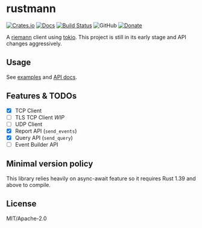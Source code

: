 # rustmann

[![Crates.io](https://img.shields.io/crates/v/rustmann.svg)](https://crates.io/crates/rustmann)
[![Docs](https://docs.rs/rustmann/badge.svg)](https://docs.rs/crate/rustmann/)
[![Build Status](https://travis-ci.org/sunng87/rustmann.svg?branch=master)](https://travis-ci.org/sunng87/rustmann)
![GitHub](https://img.shields.io/github/license/sunng87/rustmann.svg)
[![Donate](https://img.shields.io/badge/donate-liberapay-yellow.svg)](https://liberapay.com/Sunng/donate)

A [riemann](https://riemann.io/) client using
[tokio](https://tokio.rs). This project is still in its early
stage and API changes aggressively.

## Usage

See
[examples](https://github.com/sunng87/rustmann/tree/master/examples)
and [API docs](https://docs.rs/crate/rustmann/).

## Features & TODOs

- [x] TCP Client
- [ ] TLS TCP Client *WIP*
- [ ] UDP Client
- [x] Report API (`send_events`)
- [x] Query API (`send_query`)
- [ ] Event Builder API

## Minimal version policy

This library relies heavily on async-await feature so it requires Rust
1.39 and above to compile.

## License

MIT/Apache-2.0

